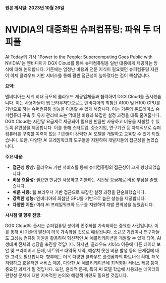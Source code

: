 **원본 게시일: 2023년 10월 26일**

# NVIDIA의 대중화된 슈퍼컴퓨팅: 파워 투 더 피플

AI Today의 기사 "Power to the People: Supercomputing Goes Public with NVIDIA"는 엔비디아가 DGX Cloud를 통해 슈퍼컴퓨팅을 일반 대중에게 제공하는 방식에 대해 논의합니다.  기존에는 엄청난 비용과 전문 지식이 필요했던 슈퍼컴퓨팅 자원이 이제 클라우드 기반 서비스를 통해 훨씬 접근성이 높아졌다는 점이 핵심입니다.

**요약:**

엔비디아는 세계 최대 규모의 클라우드 제공업체들과 협력하여 DGX Cloud를 출시했습니다. 이는 사용자들이 웹 브라우저만으로도  엔비디아의 최첨단 A100 및 H100 GPU를 기반으로 하는 슈퍼컴퓨팅 성능을 이용할 수 있게 해줍니다.  이는 기존의 온프레미스 슈퍼컴퓨터 구축 및 유지 관리에 드는 막대한 비용과 복잡한 설정 과정을 대폭 줄여줍니다.  DGX Cloud는 시간당 요금제로 제공되어 필요한 만큼만 사용하고 비용을 지불할 수 있도록 유연성을 제공합니다.  이를 통해 스타트업, 중소기업, 연구기관 등 자체적으로 슈퍼컴퓨터를 구축할 여력이 없는 기관들이 강력한 AI 모델을 개발하고 교육할 수 있게 되었습니다.  또한,  다양한 AI 프레임워크와 도구들을 지원하여 개발자들의 접근성을 높였습니다.

**주요 내용:**

* **접근성 향상:** 클라우드 기반 서비스를 통해 슈퍼컴퓨팅의 접근성이 크게 향상되었습니다.
* **비용 효율성:** 필요한 만큼만 사용하고 지불하는 시간당 요금제로 비용 부담을 줄였습니다.
* **쉬운 사용:** 웹 브라우저 기반 접근으로 복잡한 설정 과정을 단순화했습니다.
* **강력한 성능:** 엔비디아의 최첨단 GPU를 기반으로 높은 성능을 제공합니다.
* **다양한 지원:** 여러 AI 프레임워크와 도구를 지원하여 개발 편의성을 높였습니다.


**시사점 및 향후 전망:**

DGX Cloud의 출시는 슈퍼컴퓨팅 분야의 민주화를 가속화하는 중요한 사건입니다.  이를 통해 AI 기술의 발전이 더욱 가속화될 것으로 예상됩니다.  소규모 기업이나 연구자들도 고성능 컴퓨팅 자원을 활용하여 혁신적인 AI 애플리케이션을 개발할 수 있게 되어, AI 생태계 전체의 성장을 촉진할 것입니다.  하지만,  클라우드 서비스 이용에 따른 데이터 보안 및 프라이버시 문제, 네트워크 대역폭 제약, 예상치 못한 비용 발생 등의 문제점에 대한 고려도 필요합니다.  향후에는  더욱 다양한 클라우드 플랫폼과의 파트너십 확대,  더욱 저렴하고 효율적인 서비스 제공,  다양한 AI 애플리케이션에 최적화된 서비스 제공 등이 중요한 과제가 될 것입니다.  또한,  윤리적 문제, 특히 AI 모델 학습에 사용되는 데이터의 편향성 문제에 대한 지속적인 논의와 해결책 마련도 필요할 것입니다.